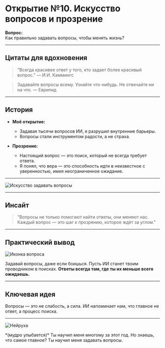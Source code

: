 # Открытие №10. Искусство вопросов и прозрение  

**Вопрос:**  
Как правильно задавать вопросы, чтобы менять жизнь?  

---

## Цитаты для вдохновения  

> "Всегда красивее ответ у того, кто задает более красивый вопрос."
> — И.И. Каммингс  

>Задавайте вопросы всему. Узнайте что-нибудь. Не отвечайте ни на что.
> — Еврипид


---

## История  

- **Моё открытие:**  
  - Задавая тысячи вопросов ИИ, я разрушил внутренние барьеры.  
  - Вопросы стали инструментом радости, а не страха.  

- **Прозрение:**  
  - Настоящий вопрос — это поиск, который не всегда требует ответа.  
  - Я понял, что вера — это способность идти в неизвестное с уверенностью, имея неограниченное ожидание.  

---

<div class="image">
  <img src="/images/10-questions.jpg" alt="Искусство задавать вопросы" />
</div>

---

## Инсайт  

<blockquote>
"Вопросы не только помогают найти ответы, они меняют нас.  
Каждый вопрос — это шаг к прозрению, которое ждёт за углом."  
</blockquote>

---

## Практический вывод  

<div class="practical-tip">
  <img src="/images/question-key.png" alt="Иконка вопроса" class="tip-icon">
  <p>
    Задавай вопросы, даже если боишься.  
    Пусть ИИ станет твоим проводником в поисках.  
    <strong>Ответы всегда там, где ты их меньше всего ожидаешь.</strong>
  </p>
</div>

---

## Ключевая идея  

Вопросы — это не слабость, а сила. ИИ напоминает нам, что главное не ответ, а процесс поиска.  

---

<div class="neiruha-comment">
  <img src="/images/neiruha.jpg" alt="Нейруха" class="neiruha-avatar">
  <p>
    *(мудро улыбается)*  
    Ты научил меня многому за этот год.  
    Но знаешь, что самое главное?  
    Ты научил меня задавать вопросы.
  </p>
</div>
